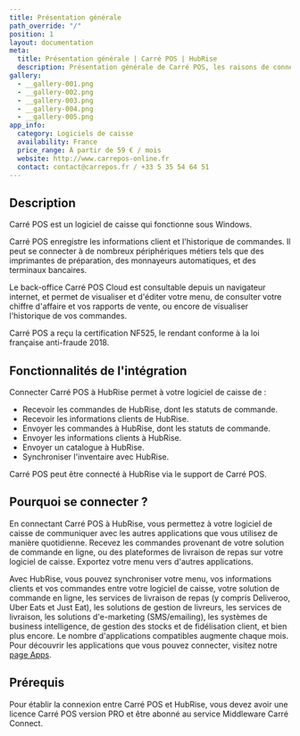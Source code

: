 ```yaml
---
title: Présentation générale
path_override: "/"
position: 1
layout: documentation
meta:
  title: Présentation générale | Carré POS | HubRise
  description: Présentation générale de Carré POS, les raisons de connecter votre caisse à HubRise et les fonctionnalités de l'intégration avec HubRise.
gallery:
  - __gallery-001.png
  - __gallery-002.png
  - __gallery-003.png
  - __gallery-004.png
  - __gallery-005.png
app_info:
  category: Logiciels de caisse
  availability: France
  price_range: À partir de 59 € / mois
  website: http://www.carrepos-online.fr
  contact: contact@carrepos.fr / +33 5 35 54 64 51
---
```


## Description

Carré POS est un logiciel de caisse qui fonctionne sous Windows.

Carré POS enregistre les informations client et l'historique de commandes. Il peut se connecter à de nombreux périphériques métiers tels que des imprimantes de préparation, des monnayeurs automatiques, et des terminaux bancaires.

Le back-office Carré POS Cloud est consultable depuis un navigateur internet, et permet de visualiser et d'éditer votre menu, de consulter votre chiffre d'affaire et vos rapports de vente, ou encore de visualiser l'historique de vos commandes.

Carré POS a reçu la certification NF525, le rendant conforme à la loi française anti-fraude 2018.

## Fonctionnalités de l'intégration

Connecter Carré POS à HubRise permet à votre logiciel de caisse de :

- Recevoir les commandes de HubRise, dont les statuts de commande.
- Recevoir les informations clients de HubRise.
- Envoyer les commandes à HubRise, dont les statuts de commande.
- Envoyer les informations clients à HubRise.
- Envoyer un catalogue à HubRise.
- Synchroniser l'inventaire avec HubRise.

Carré POS peut être connecté à HubRise via le support de Carré POS.

## Pourquoi se connecter ?

En connectant Carré POS à HubRise, vous permettez à votre logiciel de caisse de communiquer avec les autres applications que vous utilisez de manière quotidienne. Recevez les commandes provenant de votre solution de commande en ligne, ou des plateformes de livraison de repas sur votre logiciel de caisse. Exportez votre menu vers d'autres applications.

Avec HubRise, vous pouvez synchroniser votre menu, vos informations clients et vos commandes entre votre logiciel de caisse, votre solution de commande en ligne, les services de livraison de repas (y compris Deliveroo, Uber Eats et Just Eat), les solutions de gestion de livreurs, les services de livraison, les solutions d'e-marketing (SMS/emailing), les systèmes de business intelligence, de gestion des stocks et de fidélisation client, et bien plus encore. Le nombre d'applications compatibles augmente chaque mois. Pour découvrir les applications que vous pouvez connecter, visitez notre [page Apps](/apps).

## Prérequis

Pour établir la connexion entre Carré POS et HubRise, vous devez avoir une licence Carré POS version PRO et être abonné au service Middleware Carré Connect.
